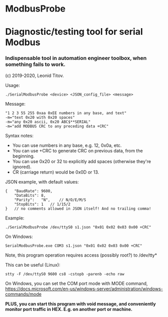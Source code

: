 # ModbusProbe

# Diagnostic/testing tool for serial Modbus

### Indispensable tool in automation engineer toolbox, when something fails to work.

(c) 2019-2020, Leonid Titov.

Usage:

	./SerialModbusProbe <device> <JSON_config_file> <message>

Message:

	"1 2 3 55 255 0xaa 0xEE numbers in any base, and text"
	-m="text 0x20 with 0x20 spaces"
	-m="any 0x20 ascii, 0x20 ABC$**SERIAL"
	-m="add MODBUS CRC to any preceding data +CRC"

Syntax notes:
- You can use numbers in any base, e.g. 12, 0x0a, etc.
- You can use +CRC to generate CRC on previous data, from the beginning.
- You can use 0x20 or 32 to explicitly add spaces (otherwise they're ignored).
- CR (carriage return) would be 0x0D or 13.

JSON example, with default values:

	{	"BaudRate":	9600,
		"DataBits":	8,
		"Parity":	"N",	// N/O/E/M/S
		"StopBits":	1	// 1/15/2
	}	// no comments allowed in JSON itself! And no trailing comma!

Example:

	./SerialModbusProbe /dev/ttyS0 s1.json "0x01 0x02 0x03 0x00 +CRC"

On Windows:

	SerialModbusProbe.exe COM3 s1.json "0x01 0x02 0x03 0x00 +CRC"

Note, this program operation requires access (possibly root?) to /dev/tty*

This can be useful (Linux):

	stty -F /dev/ttyS0 9600 cs8 -cstopb -parenb -echo raw

On Windows, you can set the COM port mode with MODE command, https://docs.microsoft.com/en-us/windows-server/administration/windows-commands/mode

__PLUS, you can start this program with void message, and conveniently monitor
port traffic in HEX. E.g. on another port or machine.__

